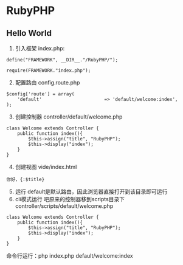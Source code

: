 # RubyPHP
## Hello World
1. 引入框架
index.php:
```
define("FRAMEWORK", __DIR__."/RubyPHP/");

require(FRAMEWORK."index.php");
```
2. 配置路由
config.route.php
```
$config['route'] = array(
	'default'						=> 'default/welcome:index',
);
```
3. 创建控制器
controller/default/welcome.php
```
class Welcome extends Controller {
	public function index(){
		$this->assign("title", "RubyPHP");
		$this->display("index");
	}
}
```
4. 创建视图
vide/index.html
```
你好，{:$title}
```
5. 运行
default是默认路由，因此浏览器直接打开到该目录即可运行
6. cli模式运行
吧原来的控制器移到scripts目录下
controller/scripts/default/welcome.php
```
class Welcome extends Controller {
	public function index(){
		$this->assign("title", "RubyPHP");
		$this->display("index");
	}
}
```
命令行运行：php index.php default/welcome:index